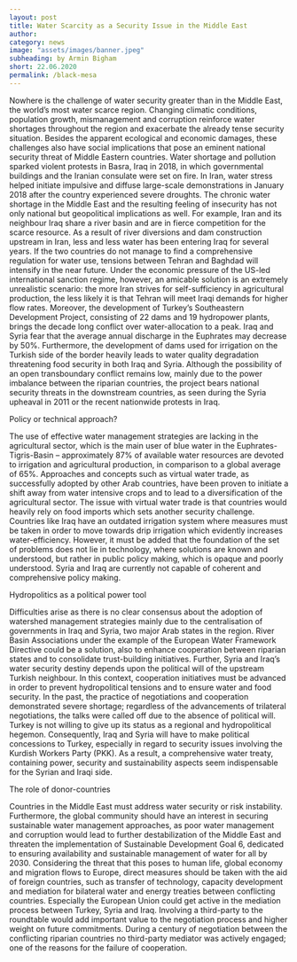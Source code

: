 ```yaml
---
layout: post
title: Water Scarcity as a Security Issue in the Middle East 
author: 
category: news
image: "assets/images/banner.jpeg"
subheading: by Armin Bigham 
short: 22.06.2020
permalink: /black-mesa
---
```



Nowhere is the challenge of water security greater than in the Middle East, the world’s most water scarce region. Changing climatic conditions, population growth, mismanagement and corruption reinforce water shortages throughout the region and exacerbate the already tense security situation. Besides the apparent ecological and economic damages, these challenges also have social implications that pose an eminent national security threat of Middle Eastern countries. Water shortage and pollution sparked violent protests in Basra, Iraq in 2018, in which governmental buildings and the Iranian consulate were set on fire. In Iran, water stress helped initiate impulsive and diffuse large-scale demonstrations in January 2018 after the country experienced severe droughts. The chronic water shortage in the Middle East and the resulting feeling of insecurity has not only national but geopolitical implications as well. For example, Iran and its neighbour Iraq share a river basin and are in fierce competition for the scarce resource. As a result of river diversions and dam construction upstream in Iran, less and less water has been entering Iraq for several years. If the two countries do not manage to find a comprehensive regulation for water use, tensions between Tehran and Baghdad will intensify in the near future. Under the economic pressure of the US-led international sanction regime, however, an amicable solution is an extremely unrealistic scenario: the more Iran strives for self-sufficiency in agricultural production, the less likely it is that Tehran will meet Iraqi demands for higher flow rates. Moreover, the development of Turkey’s Southeastern Development Project, consisting of 22 dams and 19 hydropower plants, brings the decade long conflict over water-allocation to a peak. Iraq and Syria fear that the average annual discharge in the Euphrates may decrease by 50%. Furthermore, the development of dams used for irrigation on the Turkish side of the border heavily leads to water quality degradation threatening food security in both Iraq and Syria. Although the possibility of an open transboundary conflict remains low, mainly due to the power imbalance between the riparian countries, the project bears national security threats in the downstream countries, as seen during the Syria upheaval in 2011 or the recent nationwide protests in Iraq.

Policy or technical approach?

The use of effective water management strategies are lacking in the agricultural sector, which is the main user of blue water in the Euphrates-Tigris-Basin – approximately 87% of available water resources are devoted to irrigation and agricultural production, in comparison to a global average of 65%. Approaches and concepts such as virtual water trade, as successfully adopted by other Arab countries, have been proven to initiate a shift away from water intensive crops and to lead to a diversification of the agricultural sector. The issue with virtual water trade is that countries would heavily rely on food imports which sets another security challenge. Countries like Iraq have an outdated irrigation system where measures must be taken in order to move towards drip irrigation which evidently increases water-efficiency. However, it must be added that the foundation of the set of problems does not lie in technology, where solutions are known and understood, but rather in public policy making, which is opaque and poorly understood. Syria and Iraq are currently not capable of coherent and comprehensive policy making.


Hydropolitics as a political power tool

Difficulties arise as there is no clear consensus about the adoption of watershed management strategies mainly due to the centralisation of governments in Iraq and Syria, two major Arab states in the region. River Basin Associations under the example of the European Water Framework Directive could be a solution, also to enhance cooperation between riparian states and to consolidate trust-building initiatives. Further, Syria and Iraq’s water security destiny depends upon the political will of the upstream Turkish neighbour. In this context, cooperation initiatives must be advanced in order to prevent hydropolitical tensions and to ensure water and food security. In the past, the practice of negotiations and cooperation demonstrated severe shortage; regardless of the advancements of trilateral negotiations, the talks were called off due to the absence of political will. Turkey is not willing to give up its status as a regional and hydropolitical hegemon. Consequently, Iraq and Syria will have to make political concessions to Turkey, especially in regard to security issues involving the Kurdish Workers Party (PKK). As a result, a comprehensive water treaty, containing power, security and sustainability aspects seem indispensable for the Syrian and Iraqi side. 

The role of donor-countries

Countries in the Middle East must address water security or risk instability. Furthermore, the global community should have an interest in securing sustainable water management approaches, as poor water management and corruption would lead to further destabilization of the Middle East and threaten the implementation of Sustainable Development Goal 6, dedicated to ensuring availability and sustainable management of water for all by 2030. Considering the threat that this poses to human life, global economy and migration flows to Europe, direct measures should be taken with the aid of foreign countries, such as transfer of technology, capacity development and mediation for bilateral water and energy treaties between conflicting countries. Especially the European Union could get active in the mediation process between Turkey, Syria and Iraq. Involving a third-party to the roundtable would add important value to the negotiation process and higher weight on future commitments. During a century of negotiation between the conflicting riparian countries no third-party mediator was actively engaged; one of the reasons for the failure of cooperation.  

